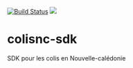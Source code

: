 [![Build Status](https://travis-ci.org/adriens/colisnc-sdk.svg?branch=master)](https://travis-ci.org/adriens/colisnc-sdk)
[![](https://www.jitpack.io/v/adriens/colisnc-sdk.svg)](https://www.jitpack.io/#adriens/colisnc-sdk)

# colisnc-sdk
SDK pour les colis en Nouvelle-calédonie
